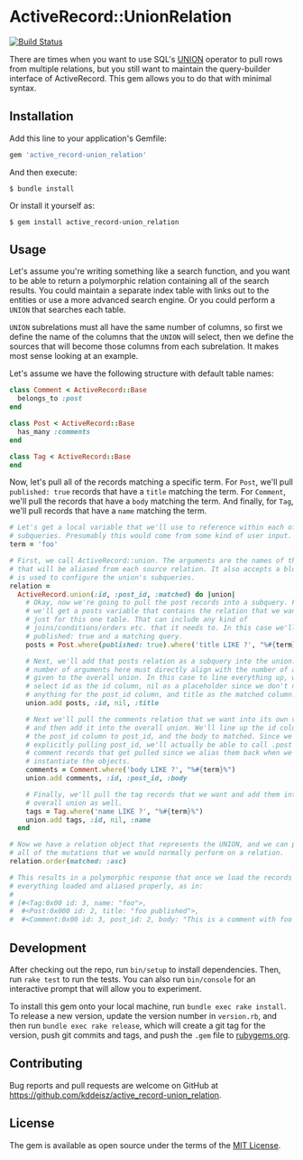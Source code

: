 # ActiveRecord::UnionRelation

[![Build Status](https://github.com/kddeisz/active_record-union_relation/workflows/Main/badge.svg)](https://github.com/kddeisz/active_record-union_relation/actions)

There are times when you want to use SQL's [UNION](https://www.w3schools.com/sql/sql_union.asp) operator to pull rows from multiple relations, but you still want to maintain the query-builder interface of ActiveRecord. This gem allows you to do that with minimal syntax.

## Installation

Add this line to your application's Gemfile:

```ruby
gem 'active_record-union_relation'
```

And then execute:

    $ bundle install

Or install it yourself as:

    $ gem install active_record-union_relation

## Usage

Let's assume you're writing something like a search function, and you want to be able to return a polymorphic relation containing all of the search results. You could maintain a separate index table with links out to the entities or use a more advanced search engine. Or you could perform a `UNION` that searches each table.

`UNION` subrelations must all have the same number of columns, so first we define the name of the columns that the `UNION` will select, then we define the sources that will become those columns from each subrelation. It makes most sense looking at an example.

Let's assume we have the following structure with default table names:

```ruby
class Comment < ActiveRecord::Base
  belongs_to :post
end

class Post < ActiveRecord::Base
  has_many :comments
end

class Tag < ActiveRecord::Base
end
```

Now, let's pull all of the records matching a specific term. For `Post`, we'll pull `published: true` records that have a `title` matching the term. For `Comment`, we'll pull the records that have a `body` matching the term. And finally, for `Tag`, we'll pull records that have a `name` matching the term.

```ruby
# Let's get a local variable that we'll use to reference within each of our
# subqueries. Presumably this would come from some kind of user input.
term = 'foo'

# First, we call ActiveRecord::union. The arguments are the names of the columns
# that will be aliased from each source relation. It also accepts a block that
# is used to configure the union's subqueries.
relation =
  ActiveRecord.union(:id, :post_id, :matched) do |union|
    # Okay, now we're going to pull the post records into a subquery. First,
    # we'll get a posts variable that contains the relation that we want to pull
    # just for this one table. That can include any kind of
    # joins/conditions/orders etc. that it needs to. In this case we'll need
    # published: true and a matching query.
    posts = Post.where(published: true).where('title LIKE ?', "%#{term}%")

    # Next, we'll add that posts relation as a subquery into the union. The
    # number of arguments here must directly align with the number of arguments
    # given to the overall union. In this case to line everything up, we'll
    # select id as the id column, nil as a placeholder since we don't need
    # anything for the post_id column, and title as the matched column.
    union.add posts, :id, nil, :title

    # Next we'll pull the comments relation that we want into its own variable,
    # and then add it into the overall union. We'll line up the id column to id,
    # the post_id column to post_id, and the body to matched. Since we're
    # explicitly pulling post_id, we'll actually be able to call .post on the
    # comment records that get pulled since we alias them back when we
    # instantiate the objects.
    comments = Comment.where('body LIKE ?', "%#{term}%")
    union.add comments, :id, :post_id, :body

    # Finally, we'll pull the tag records that we want and add them into the
    # overall union as well.
    tags = Tag.where('name LIKE ?', "%#{term}%")
    union.add tags, :id, nil, :name
  end

# Now we have a relation object that represents the UNION, and we can perform
# all of the mutations that we would normally perform on a relation.
relation.order(matched: :asc)

# This results in a polymorphic response that once we load the records has
# everything loaded and aliased properly, as in:
#
# [#<Tag:0x00 id: 3, name: "foo">,
#  #<Post:0x000 id: 2, title: "foo published">,
#  #<Comment:0x00 id: 3, post_id: 2, body: "This is a comment with foo in it">]
```

## Development

After checking out the repo, run `bin/setup` to install dependencies. Then, run `rake test` to run the tests. You can also run `bin/console` for an interactive prompt that will allow you to experiment.

To install this gem onto your local machine, run `bundle exec rake install`. To release a new version, update the version number in `version.rb`, and then run `bundle exec rake release`, which will create a git tag for the version, push git commits and tags, and push the `.gem` file to [rubygems.org](https://rubygems.org).

## Contributing

Bug reports and pull requests are welcome on GitHub at https://github.com/kddeisz/active_record-union_relation.

## License

The gem is available as open source under the terms of the [MIT License](https://opensource.org/licenses/MIT).

